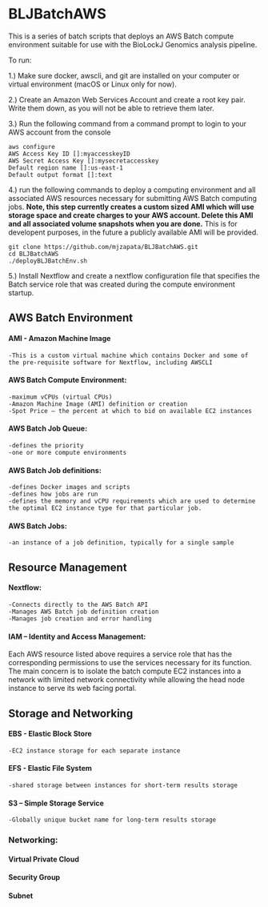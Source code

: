 # BLJBatchAWS
This is a series of batch scripts that deploys an AWS Batch compute environment suitable for use with the BioLockJ Genomics analysis pipeline.  

To run:

1.) Make sure docker, awscli, and git are installed on your computer or virtual environment (macOS or Linux only for now).

2.) Create an Amazon Web Services Account and create a root key pair.  Write them down, as you will not be able to retrieve them later.

3.) Run the following command from a command prompt to login to your AWS account from the console

```
aws configure
AWS Access Key ID []:myaccesskeyID
AWS Secret Access Key []:mysecretaccesskey
Default region name []:us-east-1
Default output format []:text
```
4.) run the following commands to deploy a computing environment and all associated AWS resources necessary for submitting AWS Batch computing jobs.
**Note, this step currently creates a custom sized AMI which will use storage space and create charges to your AWS account. Delete this AMI and all associated volume snapshots when you are done.**  This is for developent purposes, in the future a publicly available AMI will be provided.
```
git clone https://github.com/mjzapata/BLJBatchAWS.git
cd BLJBatchAWS
./deployBLJBatchEnv.sh
```
5.) Install Nextflow and create a nextflow configuration file that specifies the Batch service role that was created during the compute environment startup.


## AWS Batch Environment
#### AMI - Amazon Machine Image
	-This is a custom virtual machine which contains Docker and some of the pre-requisite software for Nextflow, including AWSCLI
#### AWS Batch Compute Environment:
	-maximum vCPUs (virtual CPUs)
	-Amazon Machine Image (AMI) definition or creation
	-Spot Price – the percent at which to bid on available EC2 instances
#### AWS Batch Job Queue:
	-defines the priority
	-one or more compute environments
#### AWS Batch Job definitions: 
	-defines Docker images and scripts
	-defines how jobs are run
	-defines the memory and vCPU requirements which are used to determine the optimal EC2 instance type for that particular job.
#### AWS Batch Jobs:
	-an instance of a job definition, typically for a single sample


## Resource Management
#### Nextflow:
	-Connects directly to the AWS Batch API
	-Manages AWS Batch job definition creation
	-Manages job creation and error handling
#### IAM – Identity and Access Management:
Each AWS resource listed above requires a service role that has the corresponding permissions to use the services necessary for its function.  The main concern is to isolate the batch compute EC2 instances into a network with limited network connectivity while allowing the head node instance to serve its web facing portal.

## Storage and Networking
#### EBS - Elastic Block Store
	-EC2 instance storage for each separate instance
#### EFS - Elastic File System
	-shared storage between instances for short-term results storage
#### S3 – Simple Storage Service
	-Globally unique bucket name for long-term results storage
### Networking:
#### Virtual Private Cloud
#### Security Group
#### Subnet


